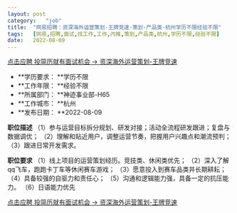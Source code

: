 ```yaml
---
layout:	post
category:	"job"
title:	"网易招聘：资深海外运营策划-王牌竞速-策划-产品类-杭州学历不限经验不限"
tags:	[网易,招聘,面试,找工作,工作,内推,策划,产品类,杭州,学历不限,经验不限]
date:	2022-08-09
---
```


[点击应聘 投简历就有面试机会 -> 资深海外运营策划-王牌竞速](http://mobile.bole.netease.com/bole/boleDetail?id=34196&employeeId=346f03c3cda5f04c&key=all)



- **学历要求： **学历不限
- **工作年限： **经验不限
- **所属部门： **神迹事业部-H65
- **工作城市： **杭州
- **发布日期： **2022-08-09



**职位描述**
（1）参与运营目标拆分规划、研发对接；活动全流程研发跟进；复盘与数据调优；
（2）理解和贴近用户，调整运营节奏，把握用户兴趣点和潮流预判；
（3）跟进日常开发需求。



**职位要求**
（1）线上项目的运营策划经历。竞技类、休闲类优先；
（2）深入了解qq飞车，跑跑卡丁车等休闲赛车游戏；
（3）愿意投入到赛车品类并长期耕耘；
（4）具备较强的自驱力和责任心；
（5）沟通和逻辑能力强，具备一定的抗压能力。
（6）日语能力优先



[点击应聘 投简历就有面试机会 -> 资深海外运营策划-王牌竞速](http://mobile.bole.netease.com/bole/boleDetail?id=34196&employeeId=346f03c3cda5f04c&key=all)